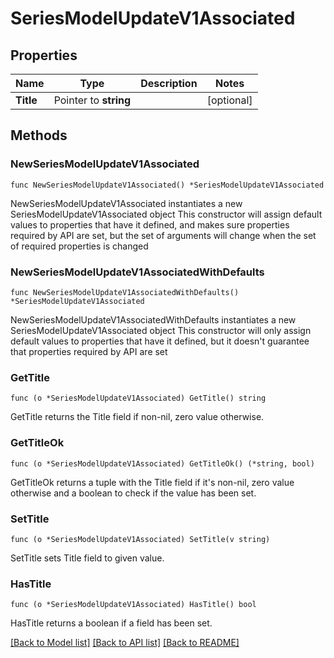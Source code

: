 # SeriesModelUpdateV1Associated

## Properties

Name | Type | Description | Notes
------------ | ------------- | ------------- | -------------
**Title** | Pointer to **string** |  | [optional] 

## Methods

### NewSeriesModelUpdateV1Associated

`func NewSeriesModelUpdateV1Associated() *SeriesModelUpdateV1Associated`

NewSeriesModelUpdateV1Associated instantiates a new SeriesModelUpdateV1Associated object
This constructor will assign default values to properties that have it defined,
and makes sure properties required by API are set, but the set of arguments
will change when the set of required properties is changed

### NewSeriesModelUpdateV1AssociatedWithDefaults

`func NewSeriesModelUpdateV1AssociatedWithDefaults() *SeriesModelUpdateV1Associated`

NewSeriesModelUpdateV1AssociatedWithDefaults instantiates a new SeriesModelUpdateV1Associated object
This constructor will only assign default values to properties that have it defined,
but it doesn't guarantee that properties required by API are set

### GetTitle

`func (o *SeriesModelUpdateV1Associated) GetTitle() string`

GetTitle returns the Title field if non-nil, zero value otherwise.

### GetTitleOk

`func (o *SeriesModelUpdateV1Associated) GetTitleOk() (*string, bool)`

GetTitleOk returns a tuple with the Title field if it's non-nil, zero value otherwise
and a boolean to check if the value has been set.

### SetTitle

`func (o *SeriesModelUpdateV1Associated) SetTitle(v string)`

SetTitle sets Title field to given value.

### HasTitle

`func (o *SeriesModelUpdateV1Associated) HasTitle() bool`

HasTitle returns a boolean if a field has been set.


[[Back to Model list]](../README.md#documentation-for-models) [[Back to API list]](../README.md#documentation-for-api-endpoints) [[Back to README]](../README.md)


